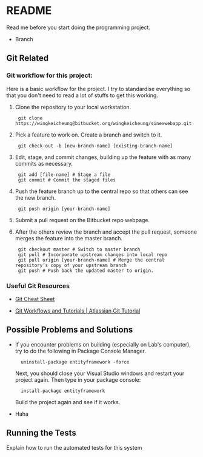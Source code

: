 # README #

Read me before you start doing the programming project.

* Branch 

## Git Related ##

### Git workflow for this project: ###

Here is a basic workflow for the project. I try to standardise everything so that you don't need to read a lot of stuffs to get this working.

1. Clone the repository to your local workstation.

        git clone https://wingkeicheung@bitbucket.org/wingkeicheung/sinexwebapp.git

2. Pick a feature to work on. Create a branch and switch to it.
      
        git check-out -b [new-branch-name] [existing-branch-name]


3. Edit, stage, and commit changes, building up the feature with as many commits as necessary.

        git add [file-name] # Stage a file
        git commit # Commit the staged files

4. Push the feature branch up to the central repo so that others can see the new branch.

        git push origin [your-branch-name]

5. Submit a pull request on the Bitbucket repo webpage.

6. After the others review the branch and accept the pull request, someone merges the feature into the master branch.

        git checkout master # Switch to master branch
        git pull # Incorporate upstream changes into local repo
        git pull origin [your-branch-name] # Merge the central repository’s copy of your upstream branch
        git push # Push back the updated master to origin.

### Useful Git Resources ###

* [Git Cheat Sheet](https://services.github.com/on-demand/downloads/github-git-cheat-sheet.pdf)

* [Git Workflows and Tutorials | Atlassian Git Tutorial](https://www.atlassian.com/git/tutorials/comparing-workflows)


## Possible Problems and Solutions ##

* If you encounter problems on building (especially on Lab's computer), try to do the following in Package Console Manager.

        uninstall-package entityframework -force

   Next, you should close your Visual Studio windows and restart your project again. Then type in your package console:

        install-package entityframework
      
   Build the project again and see if it works.

* Haha

## Running the Tests ##

Explain how to run the automated tests for this system